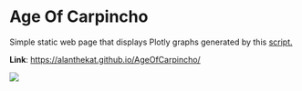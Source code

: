 # Age Of Carpincho 
Simple static web page that displays Plotly graphs generated by this [script.](https://github.com/alanthekat/eloRating_PlayedGames)

**Link**: https://alanthekat.github.io/AgeOfCarpincho/

![](https://alanthekat.github.io/AgeOfCarpincho/assets/img/10500.gif)
